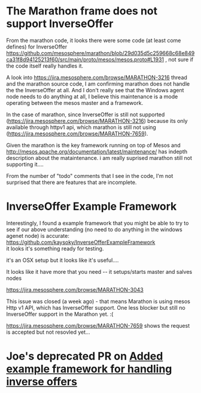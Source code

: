 
# The Marathon frame does not support InverseOffer

 
From the marathon code, it looks there were some code (at least come defines) for InverseOffer https://github.com/mesosphere/marathon/blob/29d035d5c259668c68e849ca31f8d94125213f60/src/main/proto/mesos/mesos.proto#L1931 , not sure if the code itself really handles it.
 
A look into https://jira.mesosphere.com/browse/MARATHON-3216  thread and the marathon source code, I am confirming marathon does not handle the the InverseOffer at all. 
And I don't really see that the Windows agent node needs to do anything at all, I believe this maintenance is a mode operating between the mesos master and a framework. 
 
In the case of marathon, since InverseOffer is still not supported (https://jira.mesosphere.com/browse/MARATHON-3216) because its  only available through httpv1 api, which marathon is still not using (https://jira.mesosphere.com/browse/MARATHON-7659).  
 
Given the marathon is the key framework running on top of Mesos and http://mesos.apache.org/documentation/latest/maintenance/  has indepth description about the mataintenance. i am  really suprised marathon still not supporting it....
 
From the number of "todo" comments that I see in the code, I'm not surprised that there are features that are incomplete.
 
# InverseOffer Example Framework

Interestingly, I found a example framework that you might be able to try to see if our above understanding (no need to do anything in the windows agenet node)  is accurate: 
https://github.com/kaysoky/InverseOfferExampleFramework  
it looks it's something ready for testing.
 
it's an OSX setup but it looks like it's useful....
 
It looks like it have more that you need -- it setups/starts master and salves nodes
 
https://jira.mesosphere.com/browse/MARATHON-3043 
 
This issue was closed (a week ago) - that means Marathon is using mesos Http v1 API, which has InverseOffer support. One less blocker  but still no InverseOffer support in the Marathon yet. :(
 
https://jira.mesosphere.com/browse/MARATHON-7659 shows the request is accepted but not resovled yet...
 
 
# Joe's deprecated PR on [Added example framework for handling inverse offers](https://reviews.apache.org/r/50010/diff/3#index_header)
